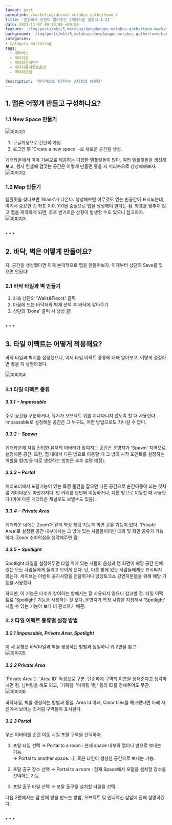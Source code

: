 ```yaml
---
layout: post
permalink: /marketing/dcando_metabus_gathertown_4
title: '콘돔회사 인턴이 알려주는 [게더타운 설명서 A-Z]'
date: 2021-11-07 09:30:00 +09:00
feature: '/img/posts/mkt/5_metabus/dangdangpe-metabus-gathertown-marketer-intern.jpeg'
background: '/img/posts/mkt/5_metabus/dangdangpe-metabus-gathertown-background.jpeg'
categories:
- category-marketing
tags:
  - 메타버스
  - 게더타운
  - 게더타운이벤트
  - 게더타운이벤트운영
  - 게더타운맵

description: '메타버스로 실천하는 스타트업 브랜딩'
---
```




## 1. 맵은 어떻게 만들고 구성하나요?



### 1.1   New Space 만들기
![이미지1](/img/posts/mkt/5_metabus/metabus_atoz/ddp1.png)

1. 구글계정으로 간단히 가입. <br>
2. 로그인 후 'Create a new space' -로 새로운 공간을 생성.<br>


게더타운에서 이미 기본으로 제공하는 다양한 템플릿들이 많다. 여러 템플릿들을 생성해보고, 행사 컨셉에 걸맞는 공간은 어떻게 만들면 좋을 지 머리속으로 상상해해보자.  <br>
![이미지2](/img/posts/mkt/5_metabus/metabus_atoz/ddp2.jpeg) <br>




### 1.2   Map 만들기
템플릿을 찾다보면 'Blank'가 나온다. 생성해보면 아무것도 없는 빈공간이 표시되는데, 여기서 중요한 건 좌표 X:0, Y:0을 중심으로 맵을 생성해야 한다는 점. 좌표를 맞추지 않고 맵을 제작하게 되면, 추후 번거로운 상황이 발생할 수도 있으니 참고하자.<br>
![이미지3](/img/posts/mkt/5_metabus/metabus_atoz/ddp3.jpeg) <br>

<br>
* * *
<br>


## 2. 바닥, 벽은 어떻게 만들어요?
자, 공간을 생성했다면 이제 본격적으로 맵을 만들어보자. 이제부터 상단의 Save를 잊으면 안된다!<br>




### 2.1  바닥 타일과 벽 만들기
1. 좌측 상단의 'Walls&Floors' 클릭<br>
2. 마음에 드는 바닥재와 벽재 선택 후 바닥에 깔아주기<br>
3. 상단의 'Done' 클릭 시 생성 끝!<br>

<br>
* * *
<br>


## 3. 타일 이펙트는 어떻게 적용해요?
 바닥 타일과 벽지를 설정했으니, 이제 타일 이펙트 종류에 대해 알아보고, 어떻게 설정하면 좋을 지 설명하겠다.<br>

 ![이미지4](/img/posts/mkt/5_metabus/metabus_atoz/ddp4.jpeg) <br>


### 3.1  타일 이펙트 종류

##### 3.3.1 −  Impassable<br>
주로 공간을 구분하거나, 유저가 오브젝트 위를 지나다니지 않도록 할 때 사용한다. Impassable로 설정해둔 공간은 그 누구도, 어떤 방법으로도 지나갈 수 없다.<br>


##### 3.3.2  −  Spawn
게더타운에 처음 진입한 유저의 아바타가 놓여지는 공간은 운영자가 'Spawn' 지역으로 설정해둔 공간. 또한, 맵 내에서 다른 방으로 이동할 때 그 방의 시작 포인트를 설정하는 역할을 함(방을 따로 생성하는 방법은 추후 설명 예정).<br>


##### 3.3.3  −  Portal
해리포터에서 포탈기능이 있는 특정 물건을 잡으면 다른 공간으로 순간이동이 되는 것처럼 게더타운도 마찬가지다. 먼 거리를 한번에 이동하거나, 다른 방으로 이동할 때 사용한다 (아예 다른 게더타운 채널로도 보낼수도 있음).<br>



##### 3.3.4  −  Private Area
게더타운 내에는 Zoom과 같이 화상 채팅 기능과 화면 공유 기능이 있다. 'Private Area'로 설정된 공간 내부에서는 그 방에 있는 사람들끼리만 대화 및 화면 공유가 가능하다. Zoom 소회의실을 생각해주면 됨!<br>



##### 3.3.5  −  Spotlight
Spotlight 타일을 설정해두면 타일 위에 있는 사람의 음성과 캠 화면이 해당 공간 안에 있는 모든 사람들에게 들리고 보이게 된다. 단, 다른 방에 있는 사람들에게는 표시되지 않는다. 세이브는 이벤트 공지사항을 전달하거나 당당토크쇼 강연자분들을 위해 해당 기능을 사용했다.<br>


하지만, 이 기능은 다수가 참여하는 방에서는 잘 사용되지 않으니 참고할 것. 타일 이펙트로 'Spotlight' 기능을 사용하는 것 보다, 운영자가 특정 사람을 지정해서 'Spotlight' 시킬 수 있는 기능이 보다 더 편리하기 때문.<br>





### 3.2  타일 이펙트 종류별 설정 방법


##### 3.2.1  Impassable, Private Area, Spotlight
이 세 유형은 바닥타일과 벽을 생성하는 방법과 동일하니 위 2번을 참고.<br>
![이미지5](/img/posts/mkt/5_metabus/metabus_atoz/ddp5.jpeg) <br>



##### 3.2.2  Private Area
'Private Area'는 'Area ID' 작성으로 구분. 단순하게 구역의 이름을 정해준다고 생각하시면 됨. 넘버링을 해도 되고, '기획팀' '마케팅 1팀' 등의 ID를 정해주어도 무관.<br>
![이미지6](/img/posts/mkt/5_metabus/metabus_atoz/ddp6.jpeg) <br>


바닥타일, 벽을 생성하는 방법과 동일. Area Id 아래, Color tiles를 체크했다면 아래 사진에서 보이는 것처럼 구역들이 표시된다.<br>


##### 3.2.3  Portal
우선 아바타를 순간 이동 시킬 포탈 구역을 선택하자.<br>


1. 포탈 타입 선택
        → Portal to a room : 현재 space 내부의 맵이나 방으로 보내는 기능.<br>
        →  Portal to another space: 나, 혹은 타인이 생성한 공간으로 보내는 기능.<br>

2. 포탈 출구 장소 선택
        → Portal to a room : 현재 Space에서 포탈을 설치할 장소를 선택하는 기능.<br>



3. 포탈 출구 타일 선택
        → 포탈 출구를 설치할 타일을 선택.<br>



다음 2편에서는 맵 안에 방을 만드는 방법, 오브젝트 및 인터랙션 삽입에 관해 설명하겠다.

<br>
* * *
<br>
